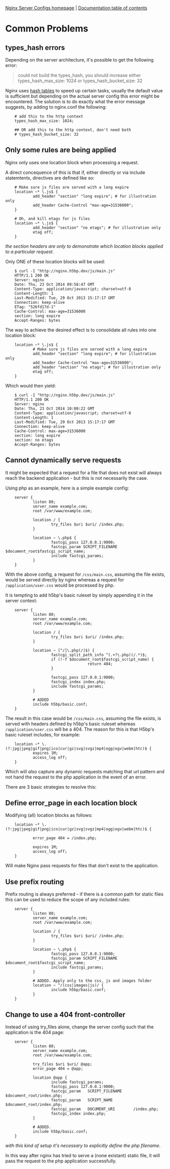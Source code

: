 [Nginx Server Configs homepage](https://github.com/h5bp/server-configs-nginx)
 | [Documentation table of contents](TOC.md)

# Common Problems

## types_hash errors

Depending on the server architecture, it's possible to get the following error:

> could not build the types_hash, you should increase either
> types_hash_max_size: 1024 or types_hash_bucket_size: 32

Nginx uses [hash tables](http://nginx.org/en/docs/hash.html) to speed up certain
tasks, usually the default value is sufficient but depending on the actual server
config this error might be encountered. The solution is to do exactly what the
error message suggests, by adding to nginx.conf the following:

        # add this to the http context
        types_hash_max_size: 1024;

        ## OR add this to the http context, don't need both
        # types_hash_bucket_size: 32

## Only some rules are being applied

Nginx only uses one location block when processing a request.

A direct concequence of this is that if, either directly or via include
statemtents, directives are defined like so:

        # Make sure js files are served with a long expire
        location ~* \.js$ {
                add_header "section" "long expire"; # for illustration only
                add_header Cache-Control "max-age=31536000";
        }

        # Oh, and kill etags for js files
        location ~* \.js$ {
                add_header "section" "no etags"; # for illustration only
                etag off;
        }

_the section headers are only to demonstrate which location blocks applied to a
particular request_.

Only ONE of these location blocks will be used:

        $ curl -I "http://nginx.h5bp.dev/js/main.js"
        HTTP/1.1 200 OK
        Server: nginx
        Date: Thu, 23 Oct 2014 09:58:47 GMT
        Content-Type: application/javascript; charset=utf-8
        Content-Length: 1
        Last-Modified: Tue, 29 Oct 2013 15:17:17 GMT
        Connection: keep-alive
        ETag: "526fd17d-1"
        Cache-Control: max-age=31536000
        section: long expire
        Accept-Ranges: bytes

The way to achieve the desired effect is to consolidate all rules into one
location block:

        location ~* \.js$ {
                # Make sure js files are served with a long expire
                add_header "section" "long expire"; # for illustration only
                add_header Cache-Control "max-age=31536000";
                add_header "section" "no etags"; # for illustration only
                etag off;
        }

Which would then yield:

        $ curl -I "http://nginx.h5bp.dev/js/main.js"
        HTTP/1.1 200 OK
        Server: nginx
        Date: Thu, 23 Oct 2014 10:00:22 GMT
        Content-Type: application/javascript; charset=utf-8
        Content-Length: 1
        Last-Modified: Tue, 29 Oct 2013 15:17:17 GMT
        Connection: keep-alive
        Cache-Control: max-age=31536000
        section: long expire
        section: no etags
        Accept-Ranges: bytes

## Cannot dynamically serve <file extension> requests

It might be expected that a request for a file that does not exist
will always reach the backend application - but this is not necessarily
the case.

Using php as an example, here is a simple example config:

        server {
                listen 80;
                server_name example.com;
                root /var/www/example.com;

                location / {
                        try_files $uri $uri/ /index.php;
                }

                location ~ \.php$ {
                        fastcgi_pass 127.0.0.1:9000;
                        fastcgi_param SCRIPT_FILENAME $document_root$fastcgi_script_name;
                        include fastcgi_params;
                }
        }

With the above config, a request for `/css/main.css`, assuming the file exists,
would be served directly by nginx whereas a request for `/application/user.css`
would be processed by php.

It is tempting to add h5bp's basic ruleset by simply appending it in
the server context:

        server {
                listen 80;
                server_name example.com;
                root /var/www/example.com;

                location / {
                        try_files $uri $uri/ /index.php;
                }

                location ~ [^/]\.php(/|$) {
                        fastcgi_split_path_info ^(.+?\.php)(/.*)$;
                        if (!-f $document_root$fastcgi_script_name) {
                                        return 404;
                        }

                        fastcgi_pass 127.0.0.1:9000;
                        fastcgi_index index.php;
                        include fastcgi_params;
                }

                # ADDED
                include h5bp/basic.conf;
        }

The result in this case would be `/css/main.css`, assuming the file exists,
is served with headers defined by h5bp's basic ruleset whereas `/application/user.css`
will be a 404. The reason for this is that H5bp's basic ruleset includes, for example:

        location ~* \.(?:jpg|jpeg|gif|png|ico|cur|gz|svg|svgz|mp4|ogg|ogv|webm|htc)$ {
                expires 1M;
                access_log off;
        }

Which will _also_ capture any dynamic requests matching that url pattern and not
hand the request to the php application in the event of an error.

There are 3 basic strategies to resolve this:

## Define error_page in each location block

Modifying (all) location blocks as follows:

        location ~* \.(?:jpg|jpeg|gif|png|ico|cur|gz|svg|svgz|mp4|ogg|ogv|webm|htc)$ {

                error_page 404 = /index.php;

                expires 1M;
                access_log off;
        }

Will make Nginx pass requests for files that don't exist to the application.

## Use prefix routing

Prefix routing is always preferred - if there is a common path for static files
this can be used to reduce the scope of any included rules:

        server {
                listen 80;
                server_name example.com;
                root /var/www/example.com;

                location / {
                        try_files $uri $uri/ /index.php;
                }

                location ~ \.php$ {
                        fastcgi_pass 127.0.0.1:9000;
                        fastcgi_param SCRIPT_FILENAME $document_root$fastcgi_script_name;
                        include fastcgi_params;
                }

                # ADDED. Apply only to the css, js and images folder
                location ~ ^/(css|images|js)/ {
                        include h5bp/basic.conf;
                }
        }

## Change to use a 404 front-controller

Instead of using try_files alone, change the server config such that the
application is the 404 page:

        server {
                listen 80;
                server_name example.com;
                root /var/www/example.com;

                try_files $uri $uri/ @app;
                error_page 404 = @app;

                location @app {
                        include fastcgi_params;
                        fastcgi_pass 127.0.0.1:9000;
                        fastcgi_param   SCRIPT_FILENAME     $document_root/index.php;
                        fastcgi_param   SCRIPT_NAME         $document_root/index.php;
                        fastcgi_param   DOCUMENT_URI        /index.php;
                        fastcgi_index index.php;
                }

                # ADDED.
                include h5bp/basic.conf;
        }

_with this kind of setup it's necessary to explicitly define the php filename_.

In this way after nginx has tried to serve a (none existant) static file, it
will pass the request to the php application successfully.
